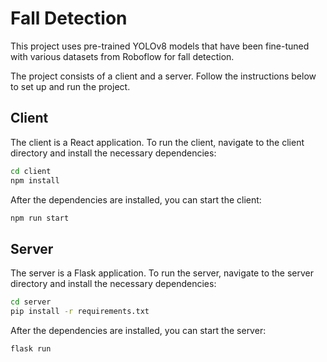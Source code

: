# Fall Detection

This project uses pre-trained YOLOv8 models that have been fine-tuned with various datasets from Roboflow for fall detection.

The project consists of a client and a server. Follow the instructions below to set up and run the project.

## Client

The client is a React application. To run the client, navigate to the client directory and install the necessary dependencies:

```bash
cd client
npm install
```

After the dependencies are installed, you can start the client:

```bash
npm run start
```

## Server

The server is a Flask application. To run the server, navigate to the server directory and install the necessary dependencies:

```bash
cd server
pip install -r requirements.txt
```

After the dependencies are installed, you can start the server:

```bash
flask run
```